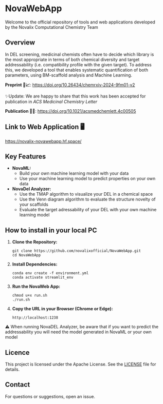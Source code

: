 # NovaWebApp
Welcome to the official repository of tools and web applications developed by the Novalix Computational Chemistry Team

## Overview
In DEL screening, medicinal chemists often have to decide which library is the most appropriate in terms of both chemical diversity and target addressability (i.e. compatibility profile with the given target). 
To address this, we developed a tool that enables systematic quantification of both parameters, using BM-scaffold analysis and Machine Learning.

**Preprint 📝📈**:  https://doi.org/10.26434/chemrxiv-2024-9fm01-v2 

✨Update: We are happy to share that this work has been accepted for publication in *ACS Medicinal Chemistry Letter*

**Publication 📑✅**:  https://doi.org/10.1021/acsmedchemlett.4c00505  



## Link to Web Application 🖥️

https://novalix-novawebapp.hf.space/ 

## Key Features
- **NovaML:**
	- Build your own machine learning model with your data
	- Use your machine learning model to predict properties on your own data
- **NovaDel Analyzer:**
	- Use the TMAP algorithm to visualize your DEL in a chemical space
	- Use the Venn diagram algorithm to evaluate the structure novelty of your scaffolds
	- Evaluate the target adressability of your DEL with your own machine learning model

## How to install in your local PC
1. **Clone the Repository:**
	```
	git clone https://github.com/novalixofficial/NovaWebApp.git
 	cd NovaWebApp
	```
2. **Install Dependencies:**
	```
	conda env create -f environment.yml
 	conda activate streamlit_env
	```
3. **Run the NovaWeb App:**
	```
 	chmod u+x run.sh
	./run.sh
	```
 4. **Copy the URL in your Browser (Chrome or Edge):**
	```
 	http://localhost:1238
	```
⚠️ When running NovaDEL Analyzer, be aware that if you want to predict the addressability you will need the model generated in NovaML or your own model

## Licence
This project is licensed under the Apache License. See the [LICENSE](LICENSE) file for details.

## Contact
For questions or suggestions, open an issue.

